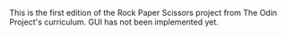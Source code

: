 This is the first edition of the Rock Paper Scissors project from The Odin Project's curriculum. GUI has not been implemented yet.